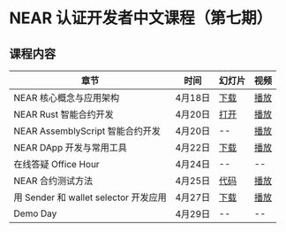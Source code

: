 # NEAR 认证开发者中文课程（第七期）

## 课程内容

| 章节 | 时间 | 幻灯片 | 视频 | 
| ----- | ----- | ----- | ----- |
| NEAR 核心概念与应用架构 | 4月18日 | [下载](https://github.com/near-x/ncd-cn/raw/master/cohorts/ncd-cn-6/slides/NEAR%20%E8%AE%A4%E8%AF%81%E5%BC%80%E5%8F%91%E8%80%85%EF%BC%881%EF%BC%89%EF%BC%9ANEAR%20%E6%A0%B8%E5%BF%83%E6%A6%82%E5%BF%B5%E4%B8%8E%E5%BA%94%E7%94%A8%E6%9E%B6%E6%9E%84.pdf) | [播放](https://www.bilibili.com/video/BV1AT4y1S7ms/) |
| NEAR Rust 智能合约开发 | 4月20日 | [打开](https://shimo.im/presentation/NJkbW7V6XzcEv2AR/) | [播放](https://www.bilibili.com/video/BV1Jq4y1Y74z/) |
| NEAR AssemblyScript 智能合约开发 | 4月20日 | -- | [播放](https://www.bilibili.com/video/BV1Jf4y1w76T ) |
| NEAR DApp 开发与常用工具 | 4月22日 | [下载](https://github.com/near-x/ncd-cn/raw/master/cohorts/ncd-cn-1/slides/NEAR%20%E8%AE%A4%E8%AF%81%E5%BC%80%E5%8F%91%E8%80%85%EF%BC%883%EF%BC%89%EF%BC%9ANEAR%20DApp%20%E5%BC%80%E5%8F%91%E4%B8%8E%E5%B8%B8%E7%94%A8%E5%B7%A5%E5%85%B7.pdf) | [播放](https://www.bilibili.com/video/BV1vu411q7gp/) |
| 在线答疑 Office Hour | 4月24日 | -- | -- |
| NEAR 合约测试方法 | 4月25日 | [代码](https://github.com/danielwpz/near-rust-contract-test) | [播放](https://www.bilibili.com/video/BV13S4y1w7HS/) |
| 用 Sender 和 wallet selector 开发应用 | 4月27日 | [下载](https://github.com/near-x/ncd-cn/raw/master/cohorts/ncd-cn-7/slides/NEAR%20%E8%AE%A4%E8%AF%81%E5%BC%80%E5%8F%91%E8%80%85%EF%BC%8825%EF%BC%89%EF%BC%9A%20%E7%94%A8Sender%E5%92%8CWallet%20Selector%E5%BC%80%E5%8F%91%E5%BA%94%E7%94%A8.pdf) | [播放](https://www.bilibili.com/video/BV1g34y1a7FS/) |
| Demo Day | 4月29日 | -- | -- |
